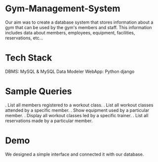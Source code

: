 # Gym-Management-System
Our aim was to create a database system that stores information about a gym that can be used by the gym's members and staff. This information includes data about members, employees, equipment, facilities, reservations, etc...

# Tech Stack
DBMS: MySQL & MySQL Data Modeler
WebApp: Python django

# Sample Queries
. List all members registered to a workout class.
. List all workout classes attended by a specific member.
. Show equipment used by a particular member.
. Display all workout classes led by a specific trainer.
. List all reservations made by a particular member.

# Demo
We designed a simple interface and connected it with our database.
